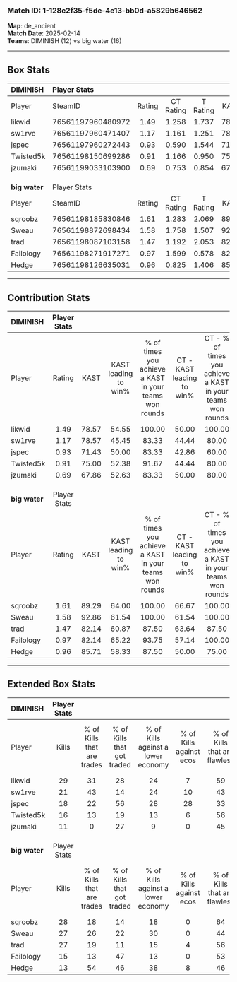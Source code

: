 ### Match ID: 1-128c2f35-f5de-4e13-bb0d-a5829b646562  
**Map**: de_ancient  
**Match Date**: 2025-02-14  
**Teams**: DIMINISH (12) vs big water (16)  

---  

## Box Stats  

| **DIMINISH**  | Player Stats      |        |           |          |       |       |       |         |        |      |     |
| :- | :- | :-: | :-: | :-: | :-: | :-: | :-: | :-: | :-: | :-: | :-: |
| Player        | SteamID           | Rating | CT Rating | T Rating | KAST  |  ADR  | Kills | Assists | Deaths | K/D  | HS% |
| likwid        | 76561197960480972 |  1.49  |   1.258   |  1.737   | 78.57 | 102.4 |  29   |    4    |   20   | 1.45 | 48  |
| sw1rve        | 76561197960471407 |  1.17  |   1.161   |  1.251   | 78.57 | 76.5  |  21   |    6    |   20   | 1.05 | 38  |
| jspec         | 76561197960272443 |  0.93  |   0.590   |  1.544   | 71.43 | 80.5  |  18   |    8    |   26   | 0.69 | 44  |
| Twisted5k     | 76561198150699286 |  0.91  |   1.166   |  0.950   | 75.00 | 63.0  |  16   |    8    |   22   | 0.73 | 43  |
| jzumaki       | 76561199033103900 |  0.69  |   0.753   |  0.854   | 67.86 | 59.1  |  11   |    7    |   22   | 0.50 | 36  |
|               |                   |        |           |          |       |       |       |         |        |      |     |
|               |                   |        |           |          |       |       |       |         |        |      |     |
|               |                   |        |           |          |       |       |       |         |        |      |     |
| **big water** | Player Stats      |        |           |          |       |       |       |         |        |      |     |
| Player        | SteamID           | Rating | CT Rating | T Rating | KAST  |  ADR  | Kills | Assists | Deaths | K/D  | HS% |
| sqroobz       | 76561198185830846 |  1.61  |   1.283   |  2.069   | 89.29 | 99.3  |  28   |    5    |   16   | 1.75 | 42  |
| Sweau         | 76561198872698434 |  1.58  |   1.758   |  1.507   | 92.86 | 98.5  |  27   |   11    |   18   | 1.50 | 48  |
| trad          | 76561198087103158 |  1.47  |   1.192   |  2.053   | 82.14 | 98.8  |  27   |    7    |   19   | 1.42 | 55  |
| Failology     | 76561198271917271 |  0.97  |   1.599   |  0.578   | 82.14 | 60.4  |  15   |    8    |   20   | 0.75 | 46  |
| Hedge         | 76561198126635031 |  0.96  |   0.825   |  1.406   | 85.71 | 75.1  |  13   |   14    |   22   | 0.59 | 46  |
---  

## Contribution Stats  

| **DIMINISH**  | Player Stats |       |                      |                                                        |                           |                                                             |                          |                                                            |
| :- | :-: | :-: | :-: | :-: | :-: | :-: | :-: | :-: |
| Player        |    Rating    | KAST  | KAST leading to win% | % of times you achieve a KAST in your teams won rounds | CT - KAST leading to win% | CT - % of times you achieve a KAST in your teams won rounds | T - KAST leading to win% | T - % of times you achieve a KAST in your teams won rounds |
| likwid        |     1.49     | 78.57 |        54.55         |                         100.00                         |           50.00           |                           100.00                            |          58.33           |                           100.00                           |
| sw1rve        |     1.17     | 78.57 |        45.45         |                         83.33                          |           44.44           |                            80.00                            |          46.15           |                           85.71                            |
| jspec         |     0.93     | 71.43 |        50.00         |                         83.33                          |           42.86           |                            60.00                            |          53.85           |                           100.00                           |
| Twisted5k     |     0.91     | 75.00 |        52.38         |                         91.67                          |           44.44           |                            80.00                            |          58.33           |                           100.00                           |
| jzumaki       |     0.69     | 67.86 |        52.63         |                         83.33                          |           50.00           |                            80.00                            |          54.55           |                           85.71                            |
|               |              |       |                      |                                                        |                           |                                                             |                          |                                                            |
|               |              |       |                      |                                                        |                           |                                                             |                          |                                                            |
|               |              |       |                      |                                                        |                           |                                                             |                          |                                                            |
| **big water** | Player Stats |       |                      |                                                        |                           |                                                             |                          |                                                            |
| Player        |    Rating    | KAST  | KAST leading to win% | % of times you achieve a KAST in your teams won rounds | CT - KAST leading to win% | CT - % of times you achieve a KAST in your teams won rounds | T - KAST leading to win% | T - % of times you achieve a KAST in your teams won rounds |
| sqroobz       |     1.61     | 89.29 |        64.00         |                         100.00                         |           66.67           |                           100.00                            |          61.54           |                           100.00                           |
| Sweau         |     1.58     | 92.86 |        61.54         |                         100.00                         |           61.54           |                           100.00                            |          61.54           |                           100.00                           |
| trad          |     1.47     | 82.14 |        60.87         |                         87.50                          |           63.64           |                            87.50                            |          58.33           |                           87.50                            |
| Failology     |     0.97     | 82.14 |        65.22         |                         93.75                          |           57.14           |                           100.00                            |          77.78           |                           87.50                            |
| Hedge         |     0.96     | 85.71 |        58.33         |                         87.50                          |           50.00           |                            75.00                            |          66.67           |                           100.00                           |
---  

## Extended Box Stats  

| **DIMINISH**  | Player Stats |                            |                            |                                    |                         |                              |                                 |        |                             |                                     |                          |                               |                            |
| :- | :-: | :-: | :-: | :-: | :-: | :-: | :-: | :-: | :-: | :-: | :-: | :-: | :-: |
| Player        |    Kills     | % of Kills that are trades | % of Kills that got traded | % of Kills against a lower economy | % of Kills against ecos | % of Kills that are flawless | % of Kills that are close duels | Deaths | % of Deaths that get traded | % of Deaths against a lower economy | % of Deaths against ecos | % of Deaths that are flawless | % of Deaths that are close |
| likwid        |      29      |             31             |             28             |                 24                 |            7            |              59              |                7                |   20   |             10              |                 20                  |            5             |              55               |             10             |
| sw1rve        |      21      |             43             |             14             |                 24                 |           10            |              43              |               14                |   20   |             10              |                 15                  |            0             |              70               |             5              |
| jspec         |      18      |             22             |             56             |                 28                 |           28            |              33              |               11                |   26   |             35              |                 15                  |            4             |              46               |             8              |
| Twisted5k     |      16      |             13             |             19             |                 13                 |            6            |              56              |               19                |   22   |             32              |                 14                  |            0             |              55               |             0              |
| jzumaki       |      11      |             0              |             27             |                 9                  |            0            |              45              |                9                |   22   |             27              |                 18                  |            5             |              50               |             5              |
|               |              |                            |                            |                                    |                         |                              |                                 |        |                             |                                     |                          |                               |                            |
|               |              |                            |                            |                                    |                         |                              |                                 |        |                             |                                     |                          |                               |                            |
|               |              |                            |                            |                                    |                         |                              |                                 |        |                             |                                     |                          |                               |                            |
| **big water** | Player Stats |                            |                            |                                    |                         |                              |                                 |        |                             |                                     |                          |                               |                            |
| Player        |    Kills     | % of Kills that are trades | % of Kills that got traded | % of Kills against a lower economy | % of Kills against ecos | % of Kills that are flawless | % of Kills that are close duels | Deaths | % of Deaths that get traded | % of Deaths against a lower economy | % of Deaths against ecos | % of Deaths that are flawless | % of Deaths that are close |
| sqroobz       |      28      |             18             |             14             |                 18                 |            0            |              64              |                4                |   16   |             13              |                  6                  |            0             |              63               |             0              |
| Sweau         |      27      |             26             |             22             |                 30                 |            0            |              44              |               11                |   18   |             17              |                 11                  |            0             |              44               |             11             |
| trad          |      27      |             19             |             11             |                 15                 |            4            |              56              |                0                |   19   |             37              |                 26                  |            0             |              58               |             16             |
| Failology     |      15      |             13             |             47             |                 13                 |            0            |              53              |                7                |   20   |             40              |                 15                  |            0             |              50               |             10             |
| Hedge         |      13      |             54             |             46             |                 38                 |            8            |              46              |                8                |   22   |             32              |                  9                  |            0             |              36               |             18             |
